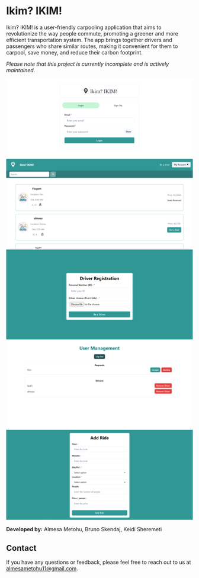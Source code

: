 # Ikim? IKIM!
Ikim? IKIM! is a user-friendly carpooling application that aims to revolutionize the way people commute, promoting a greener and more efficient transportation system. The app brings together drivers and passengers who share similar routes, making it convenient for them to carpool, save money, and reduce their carbon footprint.

*Please note that this project is currently incomplete and is actively maintained.*

![Login Page](loginPage.PNG)
![Home Page](homePage.PNG)
![Driver Registration](driverRegistration.PNG)
![Admin View](adminView.PNG)
![Add a Ride Page](addRide.PNG)

**Developed by:** Almesa Metohu, Bruno Skendaj, Keidi Sheremeti

## Contact

If you have any questions or feedback, please feel free to reach out to us at [almesametohu11@gmail.com](mailto:almesametohu11@gmail.com).
